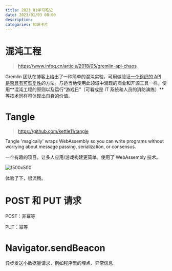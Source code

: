 ```yaml
---
title: 2023_01学习笔记
date: 2023/01/03 00:00
description:
categories: 知识卡片
---
```


# 混沌工程

> https://www.infoq.cn/article/2018/05/gremlin-api-chaos

Gremlin 团队在博客上给出了一种简单的混沌实验，可用做验证[一个组织的 API 是否具有可恢复性](https://www.gremlin.com/making-your-apis-more-resilient-with-gremlin/)的方法。与适当地使用此领域中涌现的商业和开源工具一样，使用**混沌工程的原则以及运行“游戏日”（可看成是 IT 系统和人员的消防演练）**等技术同样可体现出自身的价值。

# Tangle

> https://github.com/kettle11/tangle

Tangle 'magically' wraps WebAssembly so you can write programs without worrying about message passing, serialization, or consensus.

一个有趣的项目，让多人应用/游戏构建更简单。使用了 WebAssembly 技术。

![1500x500](https://user-images.githubusercontent.com/4565191/219482853-ac964fbd-a40f-4507-851a-5152c12d71f8.jpeg)

体验了下，很流畅。

# POST 和 PUT 请求

POST：非幂等

PUT：幂等

# Navigator.sendBeacon

异步发送小数据量请求，例如程序里的埋点、异常信息

